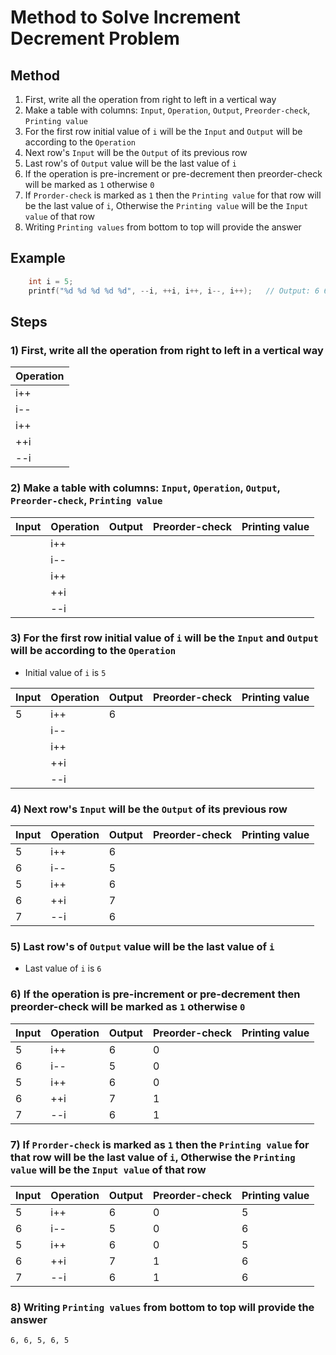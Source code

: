 # Method to Solve Increment Decrement Problem

## Method
1) First, write all the operation from right to left in a vertical way
2) Make a table with columns: `Input`, `Operation`, `Output`, `Preorder-check`, `Printing value`
3) For the first row initial value of `i` will be the `Input` and `Output` will be according to the `Operation`
4) Next row's `Input` will be the `Output` of its previous row
5) Last row's of `Output` value will be the last value of `i`
6) If the operation is pre-increment or pre-decrement then preorder-check will be marked as `1` otherwise `0`
7) If `Prorder-check` is marked as `1` then the `Printing value` for that row will be the last value of `i`, Otherwise the `Printing value` will be the `Input value` of that row
8) Writing `Printing values` from bottom to top will provide the answer

## Example

```C
    int i = 5;
    printf("%d %d %d %d %d", --i, ++i, i++, i--, i++);   // Output: 6 6 5 6 5
```

## Steps
### 1) First, write all the operation from right to left in a vertical way
| Operation |
| --- |
| i++ |
| i-- |
| i++ |
| ++i |
| --i |

### 2) Make a table with columns: `Input`, `Operation`, `Output`, `Preorder-check`, `Printing value`
| Input | Operation | Output | Preorder-check | Printing value |  
| ----- | -------- | ------ | -------------- | -------------- |
|  | i++ |  |  |  |
|  | i-- |  |  |  |
|  | i++ |  |  |  |
|  | ++i |  |  |  |
|  | --i |  |  |  |

### 3) For the first row initial value of `i` will be the `Input` and `Output` will be according to the `Operation`
- Initial value of `i` is `5`

| Input | Operation | Output | Preorder-check | Printing value |  
| ----- | -------- | ------ | -------------- | -------------- |
| 5 | i++ | 6 |  |  |
|  | i-- |  |  |  |
|  | i++ |  |  |  |
|  | ++i |  |  |  |
|  | --i |  |  |  |

### 4) Next row's `Input` will be the `Output` of its previous row
| Input | Operation | Output | Preorder-check | Printing value |  
| ----- | -------- | ------ | -------------- | -------------- |
| 5 | i++ | 6 |  |  |
| 6 | i-- | 5 |  |  |
| 5 | i++ | 6 |  |  |
| 6 | ++i | 7 |  |  |
| 7 | --i | 6 |  |  |

### 5) Last row's of `Output` value will be the last value of `i`
- Last value of `i` is `6`

### 6) If the operation is pre-increment or pre-decrement then preorder-check will be marked as `1` otherwise `0`
| Input | Operation | Output | Preorder-check | Printing value |  
| ----- | -------- | ------ | -------------- | -------------- |
| 5 | i++ | 6 | 0 |  |
| 6 | i-- | 5 | 0 |  |
| 5 | i++ | 6 | 0 |  |
| 6 | ++i | 7 | 1 |  |
| 7 | --i | 6 | 1 |  |

### 7) If `Prorder-check` is marked as `1` then the `Printing value` for that row will be the last value of `i`, Otherwise the `Printing value` will be the `Input value` of that row
| Input | Operation | Output | Preorder-check | Printing value |  
| ----- | -------- | ------ | -------------- | -------------- |
| 5 | i++ | 6 | 0 | 5 |
| 6 | i-- | 5 | 0 | 6 |
| 5 | i++ | 6 | 0 | 5 |
| 6 | ++i | 7 | 1 | 6 |
| 7 | --i | 6 | 1 | 6 |

### 8) Writing `Printing values` from bottom to top will provide the answer
`6, 6, 5, 6, 5`
